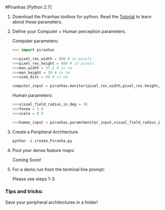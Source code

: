 #Piranhas [Python 2.7]

1. Download the Piranhas toolbox for python. Read the [Tutorial](https://github.com/ArturoDeza/Piranhas/tree/master/Tutorial) to learn about these parameters.

2. Define your Computer + Human perception parameters.

	Computer parameters:
	```python
	>>> import piranhas

	>>>pixel_res_width = 800 # in pixels
	>>>pixel_res_height = 600 # in pixels
	>>>mon_width = 37.5 # in cm
	>>>mon_height = 30 # in cm
	>>>view_dist = 64 # in cm

	computer_input = piranhas.monitor(pixel_res_width,pixel_res_height,mon_width,mon_height,view_dist)
	```

	Human parameters:
	```python
	>>>visual_field_radius_in_deg = 10
	>>>fovea = 1.0
	>>>scale = 0.5

	>>>human_input = piranhas.param(monitor_input,visual_field_radius_in_deg,fovea,scale)
	```
3. Create a Peripheral Architecture.

	```python
	python -i create_Piranha.py
	```
4. Pool your dense feature maps:

	Coming Soon!

5. For a demo run from the terminal line prompt:

	Please see steps 1-3.

### Tips and tricks:
Save your peripheral architectures in a folder!
